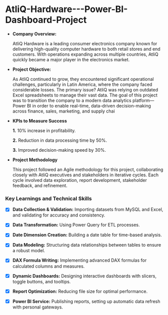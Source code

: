 # AtliQ-Hardware---Power-BI-Dashboard-Project

- **Company Overview:**

    AtliQ Hardware is a leading consumer electronics company known for delivering high-quality computer hardware to both retail stores and end customers. With operations expanding across multiple countries, AtliQ quickly became a major player in the electronics market.

- **Project Objective:**

    As AtliQ continued to grow, they encountered significant operational challenges, particularly in Latin America, where the company faced considerable losses. The primary issue? AtliQ was relying on outdated Excel spreadsheets to manage their vast data. The goal of this project was to transition the company to a modern data analytics platform—Power BI in order to enable real-time, data-driven decision-making across finance, sales, marketing, and supply chai

- **KPIs to Measure Success**

     **1.** 10% increase in profitability.
  
     **2.** Reduction in data processing time by 50%.
  
     **3.** Improved decision-making speed by 30%.

- **Project Methodology**

    This project followed an Agile methodology for this project, collaborating closely with AtliQ executives and stakeholders in iterative cycles. Each cycle involved data exploration, report development, stakeholder feedback, and refinement.

### **Key Learnings and Technical Skills**

- [x]	**Data Collection & Validation:** Importing datasets from MySQL and Excel, and validating for accuracy and consistency.
- [x]	**Data Transformation:** Using Power Query for ETL processes.
- [x]	**Date Dimension Creation:** Building a date table for time-based analysis.
- [x]	**Data Modeling:** Structuring data relationships between tables to ensure a robust model.
- [x]	**DAX Formula Writing:** Implementing advanced DAX formulas for calculated columns and measures.
- [x]	**Dynamic Dashboards:** Designing interactive dashboards with slicers, toggle buttons, and tooltips.
- [x]	**Report Optimization:** Reducing file size for optimal performance.
- [x]	**Power BI Service:** Publishing reports, setting up automatic data refresh with personal gateways.









    

      
